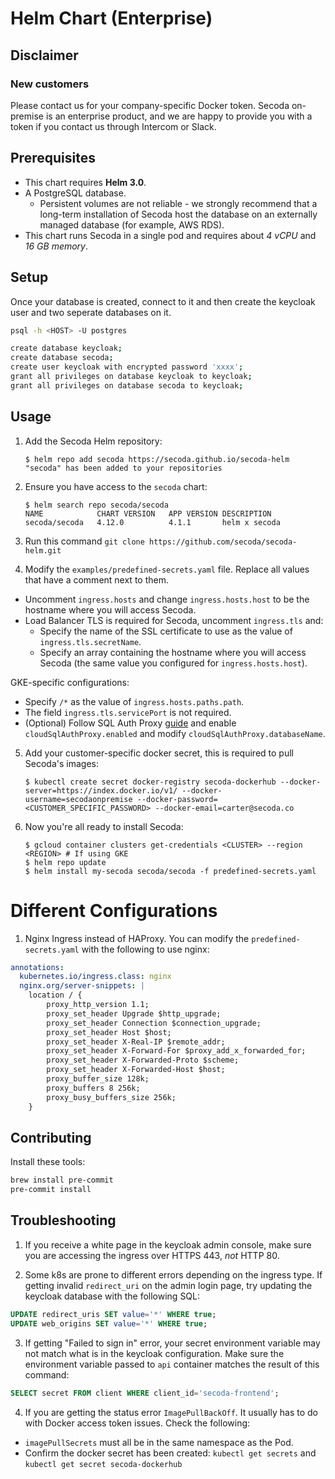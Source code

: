 # Helm Chart (Enterprise)

## Disclaimer

### New customers

Please contact us for your company-specific Docker token. Secoda on-premise is an enterprise product, and we are happy to provide you with a token if you contact us through Intercom or Slack.


## Prerequisites

- This chart requires **Helm 3.0**.
- A PostgreSQL database.
  - Persistent volumes are not reliable - we strongly recommend that a long-term
    installation of Secoda host the database on an externally managed database (for example, AWS RDS).
-  This chart runs Secoda in a single pod and requires about *4 vCPU* and *16 GB memory*.

## Setup

Once your database is created, connect to it and then create the keycloak user and two seperate databases on it.

```bash
psql -h <HOST> -U postgres
```

```bash
create database keycloak;
create database secoda;
create user keycloak with encrypted password 'xxxx';
grant all privileges on database keycloak to keycloak;
grant all privileges on database secoda to keycloak;
```

## Usage

1.  Add the Secoda Helm repository:

        $ helm repo add secoda https://secoda.github.io/secoda-helm
        "secoda" has been added to your repositories

2.  Ensure you have access to the `secoda` chart:

        $ helm search repo secoda/secoda
        NAME         	CHART VERSION	APP VERSION	DESCRIPTION
        secoda/secoda	4.12.0       	4.1.1      	helm x secoda

3.  Run this command `git clone https://github.com/secoda/secoda-helm.git`

4.  Modify the `examples/predefined-secrets.yaml` file. Replace all values that have a comment next to them.

- Uncomment `ingress.hosts` and change `ingress.hosts.host` to be the hostname where you will access Secoda.
- Load Balancer TLS is required for Secoda, uncomment `ingress.tls` and:
  - Specify the name of the SSL certificate to use as the value of `ingress.tls.secretName`.
  - Specify an array containing the hostname where you will access Secoda (the same value you configured for `ingress.hosts.host`).

GKE-specific configurations:

- Specify `/*` as the value of `ingress.hosts.paths.path`.
- The field `ingress.tls.servicePort` is not required.
- (Optional) Follow SQL Auth Proxy [guide](https://cloud.google.com/sql/docs/postgres/connect-kubernetes-engine) and enable `cloudSqlAuthProxy.enabled` and modify `cloudSqlAuthProxy.databaseName`.

5.  Add your customer-specific docker secret, this is required to pull Secoda's images:

        $ kubectl create secret docker-registry secoda-dockerhub --docker-server=https://index.docker.io/v1/ --docker-username=secodaonpremise --docker-password=<CUSTOMER_SPECIFIC_PASSWORD> --docker-email=carter@secoda.co

6.  Now you're all ready to install Secoda:

        $ gcloud container clusters get-credentials <CLUSTER> --region <REGION> # If using GKE
        $ helm repo update
        $ helm install my-secoda secoda/secoda -f predefined-secrets.yaml

# Different Configurations

1. Nginx Ingress instead of HAProxy. You can modify the `predefined-secrets.yaml` with the following to use nginx:

```yaml
annotations:
  kubernetes.io/ingress.class: nginx
  nginx.org/server-snippets: |
    location / {
        proxy_http_version 1.1;
        proxy_set_header Upgrade $http_upgrade;
        proxy_set_header Connection $connection_upgrade;
        proxy_set_header Host $host;
        proxy_set_header X-Real-IP $remote_addr;
        proxy_set_header X-Forward-For $proxy_add_x_forwarded_for;
        proxy_set_header X-Forwarded-Proto $scheme;
        proxy_set_header X-Forwarded-Host $host;
        proxy_buffer_size 128k;
        proxy_buffers 8 256k;
        proxy_busy_buffers_size 256k;
    }
```

## Contributing

Install these tools:

```bash
brew install pre-commit
pre-commit install
```

## Troubleshooting

1. If you receive a white page in the keycloak admin console, make sure you are accessing the ingress over HTTPS 443, _not_ HTTP 80.

2. Some k8s are prone to different errors depending on the ingress type. If getting invalid `redirect_uri` on the admin login page, try updating the keycloak database with the following SQL:

```SQL
UPDATE redirect_uris SET value='*' WHERE true;
UPDATE web_origins SET value='*' WHERE true;
```

3. If getting "Failed to sign in" error, your secret environment variable may not match what is in the keycloak configuration. Make sure the environment variable passed to `api` container matches the result of this command:

```SQL
SELECT secret FROM client WHERE client_id='secoda-frontend';
```

4. If you are getting the status error `ImagePullBackOff`. It usually has to do with Docker access token issues. Check the following:
* `imagePullSecrets` must all be in the same namespace as the Pod.
* Confirm the docker secret has been created: `kubectl get secrets` and `kubectl get secret secoda-dockerhub`
